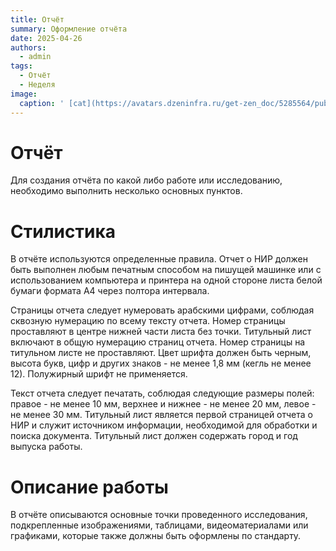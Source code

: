 ```yaml
---
title: Отчёт
summary: Оформление отчёта
date: 2025-04-26
authors:
  - admin
tags:
  - Отчёт
  - Неделя
image:
  caption: ' [cat](https://avatars.dzeninfra.ru/get-zen_doc/5285564/pub_61fa1ad8f5bfa9682fc952a8_61fa1b2c33bbf224141414b3/smart_crop_516x290 )'
---
```


# Отчёт

Для создания отчёта по какой либо работе или исследованию, необходимо выполнить несколько основных пунктов.

# Стилистика

В отчёте используются определенные правила. Отчет о НИР должен быть выполнен любым печатным способом на пишущей машинке или с использованием компьютера и принтера на одной стороне листа белой бумаги формата А4 через полтора интервала.

Страницы отчета следует нумеровать арабскими цифрами, соблюдая сквозную нумерацию по всему тексту отчета. Номер страницы проставляют в центре нижней части листа без точки. Титульный лист включают в общую нумерацию страниц отчета. Номер страницы на титульном листе не проставляют. Цвет шрифта должен быть черным, высота букв, цифр и других знаков - не менее 1,8 мм (кегль не менее 12). Полужирный шрифт не применяется.

Текст отчета следует печатать, соблюдая следующие размеры полей: правое - не менее 10 мм, верхнее и нижнее - не менее 20 мм, левое - не менее 30 мм. Титульный лист является первой страницей отчета о НИР и служит источником информации, необходимой для обработки и поиска документа. Титульный лист должен содержать город и год выпуска работы.

# Описание работы

В отчёте описываются основные точки проведенного исследования, подкрепленные изображениями, таблицами, видеоматериалами или графиками, которые также должны быть оформлены по стандарту.
